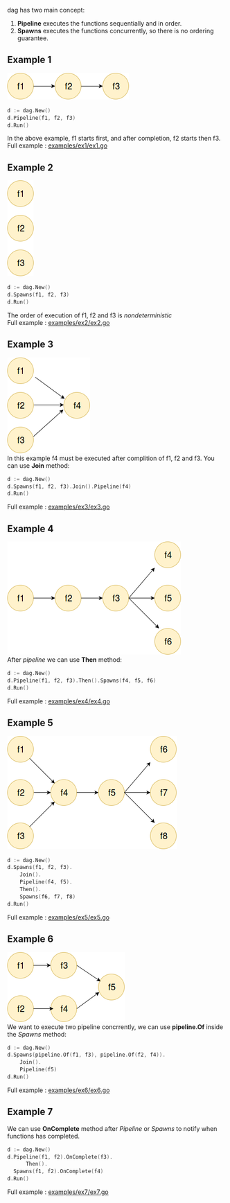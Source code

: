 dag has two main concept:
1. **Pipeline** executes the functions sequentially and in order.
2. **Spawns** executes the functions concurrently, so there is no ordering guarantee.

## Example 1
![example1](images/1.png)  
```Go
d := dag.New()
d.Pipeline(f1, f2, f3)
d.Run()
```
In the above example, f1 starts first, and after completion, f2 starts then f3.  
Full example : [examples/ex1/ex1.go](examples/ex1/ex1.go)

## Example 2
![example2](images/2.png)  
```Go
d := dag.New()
d.Spawns(f1, f2, f3)
d.Run()
```
The order of execution of f1, f2 and f3 is *nondeterministic*  
Full example : [examples/ex2/ex2.go](examples/ex2/ex2.go)

## Example 3
![example3](images/3.png)  
In this example f4 must be executed after complition of f1, f2 and f3. You can use **Join** method:
```Go
d := dag.New()
d.Spawns(f1, f2, f3).Join().Pipeline(f4)
d.Run()
```
Full example : [examples/ex3/ex3.go](examples/ex3/ex3.go)

## Example 4
![example4](images/4.png)  
After *pipeline* we can use **Then** method:
```Go
d := dag.New()
d.Pipeline(f1, f2, f3).Then().Spawns(f4, f5, f6)
d.Run()
```
Full example : [examples/ex4/ex4.go](examples/ex4/ex4.go)

## Example 5
![example5](images/5.png)  
```Go
d := dag.New()
d.Spawns(f1, f2, f3).
	Join().
	Pipeline(f4, f5).
	Then().
	Spawns(f6, f7, f8)
d.Run()
```
Full example : [examples/ex5/ex5.go](examples/ex5/ex5.go)

## Example 6
![example6](images/6.png)  
We want to execute two pipeline concrrently, we can use **pipeline.Of** inside the *Spawns* method:
```Go
d := dag.New()
d.Spawns(pipeline.Of(f1, f3), pipeline.Of(f2, f4)).
	Join().
	Pipeline(f5)
d.Run()
```
Full example : [examples/ex6/ex6.go](examples/ex6/ex6.go)

## Example 7
We can use **OnComplete** method after *Pipeline* or *Spawns* to notify when functions has completed.
```Go
d := dag.New()
d.Pipeline(f1, f2).OnComplete(f3).
	  Then().
  Spawns(f1, f2).OnComplete(f4)
d.Run()
```
Full example : [examples/ex7/ex7.go](examples/ex7/ex7.go)
